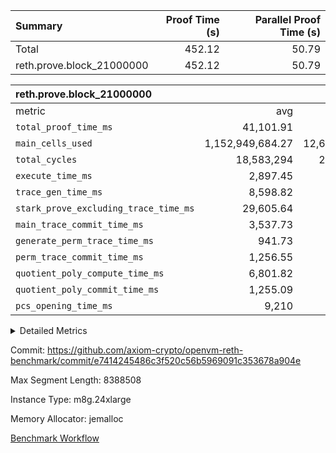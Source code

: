 | Summary | Proof Time (s) | Parallel Proof Time (s) |
|:---|---:|---:|
| Total |  452.12 |  50.79 |
| reth.prove.block_21000000 |  452.12 |  50.79 |


| reth.prove.block_21000000 |||||
|:---|---:|---:|---:|---:|
|metric|avg|sum|max|min|
| `total_proof_time_ms ` |  41,101.91 |  452,121 |  50,791 |  11,958 |
| `main_cells_used     ` |  1,152,949,684.27 |  12,682,446,527 |  1,943,740,428 |  308,245,347 |
| `total_cycles        ` |  18,583,294 |  204,416,234 |  24,896,904 |  2,108,184 |
| `execute_time_ms     ` |  2,897.45 |  31,872 |  6,019 |  298 |
| `trace_gen_time_ms   ` |  8,598.82 |  94,587 |  10,835 |  3,254 |
| `stark_prove_excluding_trace_time_ms` |  29,605.64 |  325,662 |  39,063 |  8,406 |
| `main_trace_commit_time_ms` |  3,537.73 |  38,915 |  7,627 |  871 |
| `generate_perm_trace_time_ms` |  941.73 |  10,359 |  1,511 |  211 |
| `perm_trace_commit_time_ms` |  1,256.55 |  13,822 |  1,575 |  428 |
| `quotient_poly_compute_time_ms` |  6,801.82 |  74,820 |  10,067 |  1,715 |
| `quotient_poly_commit_time_ms` |  1,255.09 |  13,806 |  1,525 |  443 |
| `pcs_opening_time_ms ` |  9,210 |  101,310 |  11,227 |  3,075 |



<details>
<summary>Detailed Metrics</summary>

| air_name | block_number | quotient_deg | interactions | constraints |
| --- | --- | --- | --- | --- |
| AccessAdapterAir<16> | 21000000 | 2 | 5 | 10 | 
| AccessAdapterAir<2> | 21000000 | 2 | 5 | 10 | 
| AccessAdapterAir<32> | 21000000 | 2 | 5 | 10 | 
| AccessAdapterAir<4> | 21000000 | 2 | 5 | 10 | 
| AccessAdapterAir<8> | 21000000 | 2 | 5 | 10 | 
| BitwiseOperationLookupAir<8> | 21000000 | 2 | 2 | 4 | 
| KeccakVmAir | 21000000 | 2 | 321 | 4,251 | 
| MemoryMerkleAir<8> | 21000000 | 2 | 4 | 37 | 
| PersistentBoundaryAir<8> | 21000000 | 2 | 3 | 6 | 
| PhantomAir | 21000000 | 2 | 3 | 4 | 
| Poseidon2PeripheryAir<BabyBearParameters>, 1> | 21000000 | 2 | 1 | 286 | 
| ProgramAir | 21000000 | 2 | 1 | 4 | 
| RangeTupleCheckerAir<2> | 21000000 | 2 | 1 | 4 | 
| Rv32HintStoreAir | 21000000 | 2 | 18 | 19 | 
| Sha256VmAir | 21000000 | 2 | 50 | 638 | 
| VariableRangeCheckerAir | 21000000 | 2 | 1 | 4 | 
| VmAirWrapper<Rv32BaseAluAdapterAir, BaseAluCoreAir<4, 8> | 21000000 | 2 | 20 | 26 | 
| VmAirWrapper<Rv32BaseAluAdapterAir, LessThanCoreAir<4, 8> | 21000000 | 2 | 18 | 32 | 
| VmAirWrapper<Rv32BaseAluAdapterAir, ShiftCoreAir<4, 8> | 21000000 | 2 | 24 | 80 | 
| VmAirWrapper<Rv32BranchAdapterAir, BranchEqualCoreAir<4> | 21000000 | 2 | 11 | 15 | 
| VmAirWrapper<Rv32BranchAdapterAir, BranchLessThanCoreAir<4, 8> | 21000000 | 2 | 13 | 29 | 
| VmAirWrapper<Rv32CondRdWriteAdapterAir, Rv32JalLuiCoreAir> | 21000000 | 2 | 10 | 13 | 
| VmAirWrapper<Rv32HeapAdapterAir<2, 32, 32>, BaseAluCoreAir<32, 8> | 21000000 | 2 | 61 | 80 | 
| VmAirWrapper<Rv32HeapAdapterAir<2, 32, 32>, LessThanCoreAir<32, 8> | 21000000 | 2 | 31 | 114 | 
| VmAirWrapper<Rv32HeapAdapterAir<2, 32, 32>, MultiplicationCoreAir<32, 8> | 21000000 | 2 | 61 | 11 | 
| VmAirWrapper<Rv32HeapAdapterAir<2, 32, 32>, ShiftCoreAir<32, 8> | 21000000 | 2 | 79 | 2,122 | 
| VmAirWrapper<Rv32HeapBranchAdapterAir<2, 32>, BranchEqualCoreAir<32> | 21000000 | 2 | 20 | 45 | 
| VmAirWrapper<Rv32HeapBranchAdapterAir<2, 32>, BranchLessThanCoreAir<32, 8> | 21000000 | 2 | 22 | 115 | 
| VmAirWrapper<Rv32IsEqualModAdapterAir<2, 1, 32, 32>, ModularIsEqualCoreAir<32, 4, 8> | 21000000 | 2 | 25 | 213 | 
| VmAirWrapper<Rv32IsEqualModAdapterAir<2, 3, 16, 48>, ModularIsEqualCoreAir<48, 4, 8> | 21000000 | 2 | 41 | 313 | 
| VmAirWrapper<Rv32JalrAdapterAir, Rv32JalrCoreAir> | 21000000 | 2 | 16 | 13 | 
| VmAirWrapper<Rv32LoadStoreAdapterAir, LoadSignExtendCoreAir<4, 8> | 21000000 | 2 | 18 | 22 | 
| VmAirWrapper<Rv32LoadStoreAdapterAir, LoadStoreCoreAir<4> | 21000000 | 2 | 17 | 29 | 
| VmAirWrapper<Rv32MultAdapterAir, DivRemCoreAir<4, 8> | 21000000 | 2 | 25 | 68 | 
| VmAirWrapper<Rv32MultAdapterAir, MulHCoreAir<4, 8> | 21000000 | 2 | 24 | 15 | 
| VmAirWrapper<Rv32MultAdapterAir, MultiplicationCoreAir<4, 8> | 21000000 | 2 | 19 | 8 | 
| VmAirWrapper<Rv32RdWriteAdapterAir, Rv32AuipcCoreAir> | 21000000 | 2 | 12 | 9 | 
| VmAirWrapper<Rv32VecHeapAdapterAir<1, 2, 2, 32, 32>, FieldExpressionCoreAir> | 21000000 | 2 | 415 | 273 | 
| VmAirWrapper<Rv32VecHeapAdapterAir<1, 6, 6, 16, 16>, FieldExpressionCoreAir> | 21000000 | 2 | 832 | 506 | 
| VmAirWrapper<Rv32VecHeapAdapterAir<2, 1, 1, 32, 32>, FieldExpressionCoreAir> | 21000000 | 2 | 158 | 112 | 
| VmAirWrapper<Rv32VecHeapAdapterAir<2, 2, 2, 32, 32>, FieldExpressionCoreAir> | 21000000 | 2 | 428 | 244 | 
| VmAirWrapper<Rv32VecHeapAdapterAir<2, 3, 3, 16, 16>, FieldExpressionCoreAir> | 21000000 | 2 | 246 | 166 | 
| VmAirWrapper<Rv32VecHeapAdapterAir<2, 6, 6, 16, 16>, FieldExpressionCoreAir> | 21000000 | 2 | 668 | 368 | 
| VmConnectorAir | 21000000 | 2 | 5 | 9 | 

| group | air_name | block_number | segment | rows | prep_cols | perm_cols | main_cols | cells |
| --- | --- | --- | --- | --- | --- | --- | --- | --- |
| reth.prove.block_21000000 | AccessAdapterAir<16> | 21000000 | 0 | 64 |  | 12 | 25 | 2,368 | 
| reth.prove.block_21000000 | AccessAdapterAir<16> | 21000000 | 10 | 16 |  | 12 | 25 | 592 | 
| reth.prove.block_21000000 | AccessAdapterAir<16> | 21000000 | 4 | 1,048,576 |  | 12 | 25 | 38,797,312 | 
| reth.prove.block_21000000 | AccessAdapterAir<16> | 21000000 | 5 | 262,144 |  | 12 | 25 | 9,699,328 | 
| reth.prove.block_21000000 | AccessAdapterAir<16> | 21000000 | 6 | 262,144 |  | 12 | 25 | 9,699,328 | 
| reth.prove.block_21000000 | AccessAdapterAir<16> | 21000000 | 7 | 262,144 |  | 12 | 25 | 9,699,328 | 
| reth.prove.block_21000000 | AccessAdapterAir<16> | 21000000 | 8 | 262,144 |  | 12 | 25 | 9,699,328 | 
| reth.prove.block_21000000 | AccessAdapterAir<16> | 21000000 | 9 | 8,192 |  | 12 | 25 | 303,104 | 
| reth.prove.block_21000000 | AccessAdapterAir<2> | 21000000 | 4 | 1,024 |  | 12 | 11 | 23,552 | 
| reth.prove.block_21000000 | AccessAdapterAir<2> | 21000000 | 5 | 1,024 |  | 12 | 11 | 23,552 | 
| reth.prove.block_21000000 | AccessAdapterAir<2> | 21000000 | 6 | 4,096 |  | 12 | 11 | 94,208 | 
| reth.prove.block_21000000 | AccessAdapterAir<2> | 21000000 | 9 | 262,144 |  | 12 | 11 | 6,029,312 | 
| reth.prove.block_21000000 | AccessAdapterAir<32> | 21000000 | 0 | 32 |  | 12 | 41 | 1,696 | 
| reth.prove.block_21000000 | AccessAdapterAir<32> | 21000000 | 10 | 8 |  | 12 | 41 | 424 | 
| reth.prove.block_21000000 | AccessAdapterAir<32> | 21000000 | 4 | 524,288 |  | 12 | 41 | 27,787,264 | 
| reth.prove.block_21000000 | AccessAdapterAir<32> | 21000000 | 5 | 131,072 |  | 12 | 41 | 6,946,816 | 
| reth.prove.block_21000000 | AccessAdapterAir<32> | 21000000 | 6 | 131,072 |  | 12 | 41 | 6,946,816 | 
| reth.prove.block_21000000 | AccessAdapterAir<32> | 21000000 | 7 | 131,072 |  | 12 | 41 | 6,946,816 | 
| reth.prove.block_21000000 | AccessAdapterAir<32> | 21000000 | 8 | 131,072 |  | 12 | 41 | 6,946,816 | 
| reth.prove.block_21000000 | AccessAdapterAir<32> | 21000000 | 9 | 4,096 |  | 12 | 41 | 217,088 | 
| reth.prove.block_21000000 | AccessAdapterAir<4> | 21000000 | 0 | 64 |  | 12 | 13 | 1,600 | 
| reth.prove.block_21000000 | AccessAdapterAir<4> | 21000000 | 4 | 512 |  | 12 | 13 | 12,800 | 
| reth.prove.block_21000000 | AccessAdapterAir<4> | 21000000 | 5 | 512 |  | 12 | 13 | 12,800 | 
| reth.prove.block_21000000 | AccessAdapterAir<4> | 21000000 | 6 | 4,096 |  | 12 | 13 | 102,400 | 
| reth.prove.block_21000000 | AccessAdapterAir<4> | 21000000 | 8 | 256 |  | 12 | 13 | 6,400 | 
| reth.prove.block_21000000 | AccessAdapterAir<4> | 21000000 | 9 | 131,072 |  | 12 | 13 | 3,276,800 | 
| reth.prove.block_21000000 | AccessAdapterAir<8> | 21000000 | 0 | 1,048,576 |  | 12 | 17 | 30,408,704 | 
| reth.prove.block_21000000 | AccessAdapterAir<8> | 21000000 | 1 | 1,048,576 |  | 12 | 17 | 30,408,704 | 
| reth.prove.block_21000000 | AccessAdapterAir<8> | 21000000 | 10 | 262,144 |  | 12 | 17 | 7,602,176 | 
| reth.prove.block_21000000 | AccessAdapterAir<8> | 21000000 | 2 | 1,048,576 |  | 12 | 17 | 30,408,704 | 
| reth.prove.block_21000000 | AccessAdapterAir<8> | 21000000 | 3 | 1,048,576 |  | 12 | 17 | 30,408,704 | 
| reth.prove.block_21000000 | AccessAdapterAir<8> | 21000000 | 4 | 2,097,152 |  | 12 | 17 | 60,817,408 | 
| reth.prove.block_21000000 | AccessAdapterAir<8> | 21000000 | 5 | 2,097,152 |  | 12 | 17 | 60,817,408 | 
| reth.prove.block_21000000 | AccessAdapterAir<8> | 21000000 | 6 | 2,097,152 |  | 12 | 17 | 60,817,408 | 
| reth.prove.block_21000000 | AccessAdapterAir<8> | 21000000 | 7 | 2,097,152 |  | 12 | 17 | 60,817,408 | 
| reth.prove.block_21000000 | AccessAdapterAir<8> | 21000000 | 8 | 2,097,152 |  | 12 | 17 | 60,817,408 | 
| reth.prove.block_21000000 | AccessAdapterAir<8> | 21000000 | 9 | 1,048,576 |  | 12 | 17 | 30,408,704 | 
| reth.prove.block_21000000 | BitwiseOperationLookupAir<8> | 21000000 | 0 | 65,536 | 3 | 12 | 2 | 917,504 | 
| reth.prove.block_21000000 | BitwiseOperationLookupAir<8> | 21000000 | 1 | 65,536 | 3 | 12 | 2 | 917,504 | 
| reth.prove.block_21000000 | BitwiseOperationLookupAir<8> | 21000000 | 10 | 65,536 | 3 | 12 | 2 | 917,504 | 
| reth.prove.block_21000000 | BitwiseOperationLookupAir<8> | 21000000 | 2 | 65,536 | 3 | 12 | 2 | 917,504 | 
| reth.prove.block_21000000 | BitwiseOperationLookupAir<8> | 21000000 | 3 | 65,536 | 3 | 12 | 2 | 917,504 | 
| reth.prove.block_21000000 | BitwiseOperationLookupAir<8> | 21000000 | 4 | 65,536 | 3 | 12 | 2 | 917,504 | 
| reth.prove.block_21000000 | BitwiseOperationLookupAir<8> | 21000000 | 5 | 65,536 | 3 | 12 | 2 | 917,504 | 
| reth.prove.block_21000000 | BitwiseOperationLookupAir<8> | 21000000 | 6 | 65,536 | 3 | 12 | 2 | 917,504 | 
| reth.prove.block_21000000 | BitwiseOperationLookupAir<8> | 21000000 | 7 | 65,536 | 3 | 12 | 2 | 917,504 | 
| reth.prove.block_21000000 | BitwiseOperationLookupAir<8> | 21000000 | 8 | 65,536 | 3 | 12 | 2 | 917,504 | 
| reth.prove.block_21000000 | BitwiseOperationLookupAir<8> | 21000000 | 9 | 65,536 | 3 | 12 | 2 | 917,504 | 
| reth.prove.block_21000000 | KeccakVmAir | 21000000 | 0 | 1 |  | 12 | 3,163 | 3,175 | 
| reth.prove.block_21000000 | KeccakVmAir | 21000000 | 1 | 1 |  | 12 | 3,163 | 3,175 | 
| reth.prove.block_21000000 | KeccakVmAir | 21000000 | 10 | 16,384 |  | 12 | 3,163 | 52,019,200 | 
| reth.prove.block_21000000 | KeccakVmAir | 21000000 | 2 | 1 |  | 12 | 3,163 | 3,175 | 
| reth.prove.block_21000000 | KeccakVmAir | 21000000 | 3 | 524,288 |  | 12 | 3,163 | 1,664,614,400 | 
| reth.prove.block_21000000 | KeccakVmAir | 21000000 | 4 | 131,072 |  | 12 | 3,163 | 416,153,600 | 
| reth.prove.block_21000000 | KeccakVmAir | 21000000 | 5 | 16,384 |  | 12 | 3,163 | 52,019,200 | 
| reth.prove.block_21000000 | KeccakVmAir | 21000000 | 6 | 16,384 |  | 12 | 3,163 | 52,019,200 | 
| reth.prove.block_21000000 | KeccakVmAir | 21000000 | 7 | 16,384 |  | 12 | 3,163 | 52,019,200 | 
| reth.prove.block_21000000 | KeccakVmAir | 21000000 | 8 | 65,536 |  | 12 | 3,163 | 208,076,800 | 
| reth.prove.block_21000000 | KeccakVmAir | 21000000 | 9 | 524,288 |  | 12 | 3,163 | 1,664,614,400 | 
| reth.prove.block_21000000 | MemoryMerkleAir<8> | 21000000 | 0 | 1,048,576 |  | 12 | 32 | 46,137,344 | 
| reth.prove.block_21000000 | MemoryMerkleAir<8> | 21000000 | 1 | 1,048,576 |  | 12 | 32 | 46,137,344 | 
| reth.prove.block_21000000 | MemoryMerkleAir<8> | 21000000 | 10 | 1,048,576 |  | 12 | 32 | 46,137,344 | 
| reth.prove.block_21000000 | MemoryMerkleAir<8> | 21000000 | 2 | 1,048,576 |  | 12 | 32 | 46,137,344 | 
| reth.prove.block_21000000 | MemoryMerkleAir<8> | 21000000 | 3 | 1,048,576 |  | 12 | 32 | 46,137,344 | 
| reth.prove.block_21000000 | MemoryMerkleAir<8> | 21000000 | 4 | 1,048,576 |  | 12 | 32 | 46,137,344 | 
| reth.prove.block_21000000 | MemoryMerkleAir<8> | 21000000 | 5 | 1,048,576 |  | 12 | 32 | 46,137,344 | 
| reth.prove.block_21000000 | MemoryMerkleAir<8> | 21000000 | 6 | 1,048,576 |  | 12 | 32 | 46,137,344 | 
| reth.prove.block_21000000 | MemoryMerkleAir<8> | 21000000 | 7 | 1,048,576 |  | 12 | 32 | 46,137,344 | 
| reth.prove.block_21000000 | MemoryMerkleAir<8> | 21000000 | 8 | 1,048,576 |  | 12 | 32 | 46,137,344 | 
| reth.prove.block_21000000 | MemoryMerkleAir<8> | 21000000 | 9 | 2,097,152 |  | 12 | 32 | 92,274,688 | 
| reth.prove.block_21000000 | PersistentBoundaryAir<8> | 21000000 | 0 | 1,048,576 |  | 12 | 20 | 33,554,432 | 
| reth.prove.block_21000000 | PersistentBoundaryAir<8> | 21000000 | 1 | 1,048,576 |  | 12 | 20 | 33,554,432 | 
| reth.prove.block_21000000 | PersistentBoundaryAir<8> | 21000000 | 10 | 262,144 |  | 12 | 20 | 8,388,608 | 
| reth.prove.block_21000000 | PersistentBoundaryAir<8> | 21000000 | 2 | 1,048,576 |  | 12 | 20 | 33,554,432 | 
| reth.prove.block_21000000 | PersistentBoundaryAir<8> | 21000000 | 3 | 1,048,576 |  | 12 | 20 | 33,554,432 | 
| reth.prove.block_21000000 | PersistentBoundaryAir<8> | 21000000 | 4 | 1,048,576 |  | 12 | 20 | 33,554,432 | 
| reth.prove.block_21000000 | PersistentBoundaryAir<8> | 21000000 | 5 | 1,048,576 |  | 12 | 20 | 33,554,432 | 
| reth.prove.block_21000000 | PersistentBoundaryAir<8> | 21000000 | 6 | 1,048,576 |  | 12 | 20 | 33,554,432 | 
| reth.prove.block_21000000 | PersistentBoundaryAir<8> | 21000000 | 7 | 1,048,576 |  | 12 | 20 | 33,554,432 | 
| reth.prove.block_21000000 | PersistentBoundaryAir<8> | 21000000 | 8 | 1,048,576 |  | 12 | 20 | 33,554,432 | 
| reth.prove.block_21000000 | PersistentBoundaryAir<8> | 21000000 | 9 | 1,048,576 |  | 12 | 20 | 33,554,432 | 
| reth.prove.block_21000000 | PhantomAir | 21000000 | 0 | 4 |  | 12 | 6 | 72 | 
| reth.prove.block_21000000 | PhantomAir | 21000000 | 1 | 1 |  | 12 | 6 | 18 | 
| reth.prove.block_21000000 | PhantomAir | 21000000 | 10 | 1 |  | 12 | 6 | 18 | 
| reth.prove.block_21000000 | PhantomAir | 21000000 | 2 | 1 |  | 12 | 6 | 18 | 
| reth.prove.block_21000000 | PhantomAir | 21000000 | 3 | 2 |  | 12 | 6 | 36 | 
| reth.prove.block_21000000 | PhantomAir | 21000000 | 4 | 256 |  | 12 | 6 | 4,608 | 
| reth.prove.block_21000000 | PhantomAir | 21000000 | 5 | 4 |  | 12 | 6 | 72 | 
| reth.prove.block_21000000 | PhantomAir | 21000000 | 6 | 32 |  | 12 | 6 | 576 | 
| reth.prove.block_21000000 | PhantomAir | 21000000 | 7 | 8 |  | 12 | 6 | 144 | 
| reth.prove.block_21000000 | PhantomAir | 21000000 | 8 | 32 |  | 12 | 6 | 576 | 
| reth.prove.block_21000000 | PhantomAir | 21000000 | 9 | 8 |  | 12 | 6 | 144 | 
| reth.prove.block_21000000 | Poseidon2PeripheryAir<BabyBearParameters>, 1> | 21000000 | 0 | 1,048,576 |  | 12 | 300 | 327,155,712 | 
| reth.prove.block_21000000 | Poseidon2PeripheryAir<BabyBearParameters>, 1> | 21000000 | 1 | 1,048,576 |  | 12 | 300 | 327,155,712 | 
| reth.prove.block_21000000 | Poseidon2PeripheryAir<BabyBearParameters>, 1> | 21000000 | 10 | 524,288 |  | 12 | 300 | 163,577,856 | 
| reth.prove.block_21000000 | Poseidon2PeripheryAir<BabyBearParameters>, 1> | 21000000 | 2 | 1,048,576 |  | 12 | 300 | 327,155,712 | 
| reth.prove.block_21000000 | Poseidon2PeripheryAir<BabyBearParameters>, 1> | 21000000 | 3 | 524,288 |  | 12 | 300 | 163,577,856 | 
| reth.prove.block_21000000 | Poseidon2PeripheryAir<BabyBearParameters>, 1> | 21000000 | 4 | 524,288 |  | 12 | 300 | 163,577,856 | 
| reth.prove.block_21000000 | Poseidon2PeripheryAir<BabyBearParameters>, 1> | 21000000 | 5 | 524,288 |  | 12 | 300 | 163,577,856 | 
| reth.prove.block_21000000 | Poseidon2PeripheryAir<BabyBearParameters>, 1> | 21000000 | 6 | 524,288 |  | 12 | 300 | 163,577,856 | 
| reth.prove.block_21000000 | Poseidon2PeripheryAir<BabyBearParameters>, 1> | 21000000 | 7 | 524,288 |  | 12 | 300 | 163,577,856 | 
| reth.prove.block_21000000 | Poseidon2PeripheryAir<BabyBearParameters>, 1> | 21000000 | 8 | 524,288 |  | 12 | 300 | 163,577,856 | 
| reth.prove.block_21000000 | Poseidon2PeripheryAir<BabyBearParameters>, 1> | 21000000 | 9 | 2,097,152 |  | 12 | 300 | 654,311,424 | 
| reth.prove.block_21000000 | ProgramAir | 21000000 | 0 | 524,288 |  | 12 | 10 | 11,534,336 | 
| reth.prove.block_21000000 | ProgramAir | 21000000 | 1 | 524,288 |  | 12 | 10 | 11,534,336 | 
| reth.prove.block_21000000 | ProgramAir | 21000000 | 10 | 524,288 |  | 12 | 10 | 11,534,336 | 
| reth.prove.block_21000000 | ProgramAir | 21000000 | 2 | 524,288 |  | 12 | 10 | 11,534,336 | 
| reth.prove.block_21000000 | ProgramAir | 21000000 | 3 | 524,288 |  | 12 | 10 | 11,534,336 | 
| reth.prove.block_21000000 | ProgramAir | 21000000 | 4 | 524,288 |  | 12 | 10 | 11,534,336 | 
| reth.prove.block_21000000 | ProgramAir | 21000000 | 5 | 524,288 |  | 12 | 10 | 11,534,336 | 
| reth.prove.block_21000000 | ProgramAir | 21000000 | 6 | 524,288 |  | 12 | 10 | 11,534,336 | 
| reth.prove.block_21000000 | ProgramAir | 21000000 | 7 | 524,288 |  | 12 | 10 | 11,534,336 | 
| reth.prove.block_21000000 | ProgramAir | 21000000 | 8 | 524,288 |  | 12 | 10 | 11,534,336 | 
| reth.prove.block_21000000 | ProgramAir | 21000000 | 9 | 524,288 |  | 12 | 10 | 11,534,336 | 
| reth.prove.block_21000000 | RangeTupleCheckerAir<2> | 21000000 | 0 | 2,097,152 | 2 | 12 | 1 | 27,262,976 | 
| reth.prove.block_21000000 | RangeTupleCheckerAir<2> | 21000000 | 1 | 2,097,152 | 2 | 12 | 1 | 27,262,976 | 
| reth.prove.block_21000000 | RangeTupleCheckerAir<2> | 21000000 | 10 | 2,097,152 | 2 | 12 | 1 | 27,262,976 | 
| reth.prove.block_21000000 | RangeTupleCheckerAir<2> | 21000000 | 2 | 2,097,152 | 2 | 12 | 1 | 27,262,976 | 
| reth.prove.block_21000000 | RangeTupleCheckerAir<2> | 21000000 | 3 | 2,097,152 | 2 | 12 | 1 | 27,262,976 | 
| reth.prove.block_21000000 | RangeTupleCheckerAir<2> | 21000000 | 4 | 2,097,152 | 2 | 12 | 1 | 27,262,976 | 
| reth.prove.block_21000000 | RangeTupleCheckerAir<2> | 21000000 | 5 | 2,097,152 | 2 | 12 | 1 | 27,262,976 | 
| reth.prove.block_21000000 | RangeTupleCheckerAir<2> | 21000000 | 6 | 2,097,152 | 2 | 12 | 1 | 27,262,976 | 
| reth.prove.block_21000000 | RangeTupleCheckerAir<2> | 21000000 | 7 | 2,097,152 | 2 | 12 | 1 | 27,262,976 | 
| reth.prove.block_21000000 | RangeTupleCheckerAir<2> | 21000000 | 8 | 2,097,152 | 2 | 12 | 1 | 27,262,976 | 
| reth.prove.block_21000000 | RangeTupleCheckerAir<2> | 21000000 | 9 | 2,097,152 | 2 | 12 | 1 | 27,262,976 | 
| reth.prove.block_21000000 | Rv32HintStoreAir | 21000000 | 0 | 524,288 |  | 12 | 32 | 23,068,672 | 
| reth.prove.block_21000000 | Rv32HintStoreAir | 21000000 | 1 | 524,288 |  | 12 | 32 | 23,068,672 | 
| reth.prove.block_21000000 | Rv32HintStoreAir | 21000000 | 2 | 524,288 |  | 12 | 32 | 23,068,672 | 
| reth.prove.block_21000000 | Rv32HintStoreAir | 21000000 | 3 | 1,048,576 |  | 12 | 32 | 46,137,344 | 
| reth.prove.block_21000000 | Rv32HintStoreAir | 21000000 | 4 | 2,048 |  | 12 | 32 | 90,112 | 
| reth.prove.block_21000000 | Rv32HintStoreAir | 21000000 | 5 | 16 |  | 12 | 32 | 704 | 
| reth.prove.block_21000000 | Rv32HintStoreAir | 21000000 | 6 | 64 |  | 12 | 32 | 2,816 | 
| reth.prove.block_21000000 | Rv32HintStoreAir | 21000000 | 7 | 32 |  | 12 | 32 | 1,408 | 
| reth.prove.block_21000000 | Rv32HintStoreAir | 21000000 | 8 | 64 |  | 12 | 32 | 2,816 | 
| reth.prove.block_21000000 | VariableRangeCheckerAir | 21000000 | 0 | 262,144 | 2 | 12 | 1 | 3,407,872 | 
| reth.prove.block_21000000 | VariableRangeCheckerAir | 21000000 | 1 | 262,144 | 2 | 12 | 1 | 3,407,872 | 
| reth.prove.block_21000000 | VariableRangeCheckerAir | 21000000 | 10 | 262,144 | 2 | 12 | 1 | 3,407,872 | 
| reth.prove.block_21000000 | VariableRangeCheckerAir | 21000000 | 2 | 262,144 | 2 | 12 | 1 | 3,407,872 | 
| reth.prove.block_21000000 | VariableRangeCheckerAir | 21000000 | 3 | 262,144 | 2 | 12 | 1 | 3,407,872 | 
| reth.prove.block_21000000 | VariableRangeCheckerAir | 21000000 | 4 | 262,144 | 2 | 12 | 1 | 3,407,872 | 
| reth.prove.block_21000000 | VariableRangeCheckerAir | 21000000 | 5 | 262,144 | 2 | 12 | 1 | 3,407,872 | 
| reth.prove.block_21000000 | VariableRangeCheckerAir | 21000000 | 6 | 262,144 | 2 | 12 | 1 | 3,407,872 | 
| reth.prove.block_21000000 | VariableRangeCheckerAir | 21000000 | 7 | 262,144 | 2 | 12 | 1 | 3,407,872 | 
| reth.prove.block_21000000 | VariableRangeCheckerAir | 21000000 | 8 | 262,144 | 2 | 12 | 1 | 3,407,872 | 
| reth.prove.block_21000000 | VariableRangeCheckerAir | 21000000 | 9 | 262,144 | 2 | 12 | 1 | 3,407,872 | 
| reth.prove.block_21000000 | VmAirWrapper<Rv32BaseAluAdapterAir, BaseAluCoreAir<4, 8> | 21000000 | 0 | 8,388,608 |  | 12 | 36 | 402,653,184 | 
| reth.prove.block_21000000 | VmAirWrapper<Rv32BaseAluAdapterAir, BaseAluCoreAir<4, 8> | 21000000 | 1 | 8,388,608 |  | 12 | 36 | 402,653,184 | 
| reth.prove.block_21000000 | VmAirWrapper<Rv32BaseAluAdapterAir, BaseAluCoreAir<4, 8> | 21000000 | 10 | 1,048,576 |  | 12 | 36 | 50,331,648 | 
| reth.prove.block_21000000 | VmAirWrapper<Rv32BaseAluAdapterAir, BaseAluCoreAir<4, 8> | 21000000 | 2 | 8,388,608 |  | 12 | 36 | 402,653,184 | 
| reth.prove.block_21000000 | VmAirWrapper<Rv32BaseAluAdapterAir, BaseAluCoreAir<4, 8> | 21000000 | 3 | 2,097,152 |  | 12 | 36 | 100,663,296 | 
| reth.prove.block_21000000 | VmAirWrapper<Rv32BaseAluAdapterAir, BaseAluCoreAir<4, 8> | 21000000 | 4 | 8,388,608 |  | 12 | 36 | 402,653,184 | 
| reth.prove.block_21000000 | VmAirWrapper<Rv32BaseAluAdapterAir, BaseAluCoreAir<4, 8> | 21000000 | 5 | 8,388,608 |  | 12 | 36 | 402,653,184 | 
| reth.prove.block_21000000 | VmAirWrapper<Rv32BaseAluAdapterAir, BaseAluCoreAir<4, 8> | 21000000 | 6 | 8,388,608 |  | 12 | 36 | 402,653,184 | 
| reth.prove.block_21000000 | VmAirWrapper<Rv32BaseAluAdapterAir, BaseAluCoreAir<4, 8> | 21000000 | 7 | 8,388,608 |  | 12 | 36 | 402,653,184 | 
| reth.prove.block_21000000 | VmAirWrapper<Rv32BaseAluAdapterAir, BaseAluCoreAir<4, 8> | 21000000 | 8 | 8,388,608 |  | 12 | 36 | 402,653,184 | 
| reth.prove.block_21000000 | VmAirWrapper<Rv32BaseAluAdapterAir, BaseAluCoreAir<4, 8> | 21000000 | 9 | 8,388,608 |  | 12 | 36 | 402,653,184 | 
| reth.prove.block_21000000 | VmAirWrapper<Rv32BaseAluAdapterAir, LessThanCoreAir<4, 8> | 21000000 | 0 | 524,288 |  | 12 | 37 | 25,690,112 | 
| reth.prove.block_21000000 | VmAirWrapper<Rv32BaseAluAdapterAir, LessThanCoreAir<4, 8> | 21000000 | 1 | 524,288 |  | 12 | 37 | 25,690,112 | 
| reth.prove.block_21000000 | VmAirWrapper<Rv32BaseAluAdapterAir, LessThanCoreAir<4, 8> | 21000000 | 10 | 32,768 |  | 12 | 37 | 1,605,632 | 
| reth.prove.block_21000000 | VmAirWrapper<Rv32BaseAluAdapterAir, LessThanCoreAir<4, 8> | 21000000 | 2 | 524,288 |  | 12 | 37 | 25,690,112 | 
| reth.prove.block_21000000 | VmAirWrapper<Rv32BaseAluAdapterAir, LessThanCoreAir<4, 8> | 21000000 | 3 | 131,072 |  | 12 | 37 | 6,422,528 | 
| reth.prove.block_21000000 | VmAirWrapper<Rv32BaseAluAdapterAir, LessThanCoreAir<4, 8> | 21000000 | 4 | 262,144 |  | 12 | 37 | 12,845,056 | 
| reth.prove.block_21000000 | VmAirWrapper<Rv32BaseAluAdapterAir, LessThanCoreAir<4, 8> | 21000000 | 5 | 1,048,576 |  | 12 | 37 | 51,380,224 | 
| reth.prove.block_21000000 | VmAirWrapper<Rv32BaseAluAdapterAir, LessThanCoreAir<4, 8> | 21000000 | 6 | 524,288 |  | 12 | 37 | 25,690,112 | 
| reth.prove.block_21000000 | VmAirWrapper<Rv32BaseAluAdapterAir, LessThanCoreAir<4, 8> | 21000000 | 7 | 524,288 |  | 12 | 37 | 25,690,112 | 
| reth.prove.block_21000000 | VmAirWrapper<Rv32BaseAluAdapterAir, LessThanCoreAir<4, 8> | 21000000 | 8 | 524,288 |  | 12 | 37 | 25,690,112 | 
| reth.prove.block_21000000 | VmAirWrapper<Rv32BaseAluAdapterAir, LessThanCoreAir<4, 8> | 21000000 | 9 | 524,288 |  | 12 | 37 | 25,690,112 | 
| reth.prove.block_21000000 | VmAirWrapper<Rv32BaseAluAdapterAir, ShiftCoreAir<4, 8> | 21000000 | 0 | 1,048,576 |  | 12 | 53 | 68,157,440 | 
| reth.prove.block_21000000 | VmAirWrapper<Rv32BaseAluAdapterAir, ShiftCoreAir<4, 8> | 21000000 | 1 | 1,048,576 |  | 12 | 53 | 68,157,440 | 
| reth.prove.block_21000000 | VmAirWrapper<Rv32BaseAluAdapterAir, ShiftCoreAir<4, 8> | 21000000 | 10 | 131,072 |  | 12 | 53 | 8,519,680 | 
| reth.prove.block_21000000 | VmAirWrapper<Rv32BaseAluAdapterAir, ShiftCoreAir<4, 8> | 21000000 | 2 | 1,048,576 |  | 12 | 53 | 68,157,440 | 
| reth.prove.block_21000000 | VmAirWrapper<Rv32BaseAluAdapterAir, ShiftCoreAir<4, 8> | 21000000 | 3 | 262,144 |  | 12 | 53 | 17,039,360 | 
| reth.prove.block_21000000 | VmAirWrapper<Rv32BaseAluAdapterAir, ShiftCoreAir<4, 8> | 21000000 | 4 | 2,097,152 |  | 12 | 53 | 136,314,880 | 
| reth.prove.block_21000000 | VmAirWrapper<Rv32BaseAluAdapterAir, ShiftCoreAir<4, 8> | 21000000 | 5 | 2,097,152 |  | 12 | 53 | 136,314,880 | 
| reth.prove.block_21000000 | VmAirWrapper<Rv32BaseAluAdapterAir, ShiftCoreAir<4, 8> | 21000000 | 6 | 2,097,152 |  | 12 | 53 | 136,314,880 | 
| reth.prove.block_21000000 | VmAirWrapper<Rv32BaseAluAdapterAir, ShiftCoreAir<4, 8> | 21000000 | 7 | 2,097,152 |  | 12 | 53 | 136,314,880 | 
| reth.prove.block_21000000 | VmAirWrapper<Rv32BaseAluAdapterAir, ShiftCoreAir<4, 8> | 21000000 | 8 | 2,097,152 |  | 12 | 53 | 136,314,880 | 
| reth.prove.block_21000000 | VmAirWrapper<Rv32BaseAluAdapterAir, ShiftCoreAir<4, 8> | 21000000 | 9 | 524,288 |  | 12 | 53 | 34,078,720 | 
| reth.prove.block_21000000 | VmAirWrapper<Rv32BranchAdapterAir, BranchEqualCoreAir<4> | 21000000 | 0 | 2,097,152 |  | 12 | 26 | 79,691,776 | 
| reth.prove.block_21000000 | VmAirWrapper<Rv32BranchAdapterAir, BranchEqualCoreAir<4> | 21000000 | 1 | 2,097,152 |  | 12 | 26 | 79,691,776 | 
| reth.prove.block_21000000 | VmAirWrapper<Rv32BranchAdapterAir, BranchEqualCoreAir<4> | 21000000 | 10 | 524,288 |  | 12 | 26 | 19,922,944 | 
| reth.prove.block_21000000 | VmAirWrapper<Rv32BranchAdapterAir, BranchEqualCoreAir<4> | 21000000 | 2 | 2,097,152 |  | 12 | 26 | 79,691,776 | 
| reth.prove.block_21000000 | VmAirWrapper<Rv32BranchAdapterAir, BranchEqualCoreAir<4> | 21000000 | 3 | 524,288 |  | 12 | 26 | 19,922,944 | 
| reth.prove.block_21000000 | VmAirWrapper<Rv32BranchAdapterAir, BranchEqualCoreAir<4> | 21000000 | 4 | 2,097,152 |  | 12 | 26 | 79,691,776 | 
| reth.prove.block_21000000 | VmAirWrapper<Rv32BranchAdapterAir, BranchEqualCoreAir<4> | 21000000 | 5 | 2,097,152 |  | 12 | 26 | 79,691,776 | 
| reth.prove.block_21000000 | VmAirWrapper<Rv32BranchAdapterAir, BranchEqualCoreAir<4> | 21000000 | 6 | 2,097,152 |  | 12 | 26 | 79,691,776 | 
| reth.prove.block_21000000 | VmAirWrapper<Rv32BranchAdapterAir, BranchEqualCoreAir<4> | 21000000 | 7 | 2,097,152 |  | 12 | 26 | 79,691,776 | 
| reth.prove.block_21000000 | VmAirWrapper<Rv32BranchAdapterAir, BranchEqualCoreAir<4> | 21000000 | 8 | 2,097,152 |  | 12 | 26 | 79,691,776 | 
| reth.prove.block_21000000 | VmAirWrapper<Rv32BranchAdapterAir, BranchEqualCoreAir<4> | 21000000 | 9 | 2,097,152 |  | 12 | 26 | 79,691,776 | 
| reth.prove.block_21000000 | VmAirWrapper<Rv32BranchAdapterAir, BranchLessThanCoreAir<4, 8> | 21000000 | 0 | 1,048,576 |  | 12 | 32 | 46,137,344 | 
| reth.prove.block_21000000 | VmAirWrapper<Rv32BranchAdapterAir, BranchLessThanCoreAir<4, 8> | 21000000 | 1 | 1,048,576 |  | 12 | 32 | 46,137,344 | 
| reth.prove.block_21000000 | VmAirWrapper<Rv32BranchAdapterAir, BranchLessThanCoreAir<4, 8> | 21000000 | 10 | 65,536 |  | 12 | 32 | 2,883,584 | 
| reth.prove.block_21000000 | VmAirWrapper<Rv32BranchAdapterAir, BranchLessThanCoreAir<4, 8> | 21000000 | 2 | 1,048,576 |  | 12 | 32 | 46,137,344 | 
| reth.prove.block_21000000 | VmAirWrapper<Rv32BranchAdapterAir, BranchLessThanCoreAir<4, 8> | 21000000 | 3 | 262,144 |  | 12 | 32 | 11,534,336 | 
| reth.prove.block_21000000 | VmAirWrapper<Rv32BranchAdapterAir, BranchLessThanCoreAir<4, 8> | 21000000 | 4 | 2,097,152 |  | 12 | 32 | 92,274,688 | 
| reth.prove.block_21000000 | VmAirWrapper<Rv32BranchAdapterAir, BranchLessThanCoreAir<4, 8> | 21000000 | 5 | 2,097,152 |  | 12 | 32 | 92,274,688 | 
| reth.prove.block_21000000 | VmAirWrapper<Rv32BranchAdapterAir, BranchLessThanCoreAir<4, 8> | 21000000 | 6 | 4,194,304 |  | 12 | 32 | 184,549,376 | 
| reth.prove.block_21000000 | VmAirWrapper<Rv32BranchAdapterAir, BranchLessThanCoreAir<4, 8> | 21000000 | 7 | 2,097,152 |  | 12 | 32 | 92,274,688 | 
| reth.prove.block_21000000 | VmAirWrapper<Rv32BranchAdapterAir, BranchLessThanCoreAir<4, 8> | 21000000 | 8 | 2,097,152 |  | 12 | 32 | 92,274,688 | 
| reth.prove.block_21000000 | VmAirWrapper<Rv32BranchAdapterAir, BranchLessThanCoreAir<4, 8> | 21000000 | 9 | 262,144 |  | 12 | 32 | 11,534,336 | 
| reth.prove.block_21000000 | VmAirWrapper<Rv32CondRdWriteAdapterAir, Rv32JalLuiCoreAir> | 21000000 | 0 | 1,048,576 |  | 12 | 18 | 31,457,280 | 
| reth.prove.block_21000000 | VmAirWrapper<Rv32CondRdWriteAdapterAir, Rv32JalLuiCoreAir> | 21000000 | 1 | 1,048,576 |  | 12 | 18 | 31,457,280 | 
| reth.prove.block_21000000 | VmAirWrapper<Rv32CondRdWriteAdapterAir, Rv32JalLuiCoreAir> | 21000000 | 10 | 32,768 |  | 12 | 18 | 983,040 | 
| reth.prove.block_21000000 | VmAirWrapper<Rv32CondRdWriteAdapterAir, Rv32JalLuiCoreAir> | 21000000 | 2 | 1,048,576 |  | 12 | 18 | 31,457,280 | 
| reth.prove.block_21000000 | VmAirWrapper<Rv32CondRdWriteAdapterAir, Rv32JalLuiCoreAir> | 21000000 | 3 | 262,144 |  | 12 | 18 | 7,864,320 | 
| reth.prove.block_21000000 | VmAirWrapper<Rv32CondRdWriteAdapterAir, Rv32JalLuiCoreAir> | 21000000 | 4 | 524,288 |  | 12 | 18 | 15,728,640 | 
| reth.prove.block_21000000 | VmAirWrapper<Rv32CondRdWriteAdapterAir, Rv32JalLuiCoreAir> | 21000000 | 5 | 524,288 |  | 12 | 18 | 15,728,640 | 
| reth.prove.block_21000000 | VmAirWrapper<Rv32CondRdWriteAdapterAir, Rv32JalLuiCoreAir> | 21000000 | 6 | 524,288 |  | 12 | 18 | 15,728,640 | 
| reth.prove.block_21000000 | VmAirWrapper<Rv32CondRdWriteAdapterAir, Rv32JalLuiCoreAir> | 21000000 | 7 | 524,288 |  | 12 | 18 | 15,728,640 | 
| reth.prove.block_21000000 | VmAirWrapper<Rv32CondRdWriteAdapterAir, Rv32JalLuiCoreAir> | 21000000 | 8 | 524,288 |  | 12 | 18 | 15,728,640 | 
| reth.prove.block_21000000 | VmAirWrapper<Rv32CondRdWriteAdapterAir, Rv32JalLuiCoreAir> | 21000000 | 9 | 262,144 |  | 12 | 18 | 7,864,320 | 
| reth.prove.block_21000000 | VmAirWrapper<Rv32HeapAdapterAir<2, 32, 32>, BaseAluCoreAir<32, 8> | 21000000 | 4 | 4,096 |  | 12 | 168 | 737,280 | 
| reth.prove.block_21000000 | VmAirWrapper<Rv32HeapAdapterAir<2, 32, 32>, BaseAluCoreAir<32, 8> | 21000000 | 5 | 16,384 |  | 12 | 168 | 2,949,120 | 
| reth.prove.block_21000000 | VmAirWrapper<Rv32HeapAdapterAir<2, 32, 32>, BaseAluCoreAir<32, 8> | 21000000 | 6 | 16,384 |  | 12 | 168 | 2,949,120 | 
| reth.prove.block_21000000 | VmAirWrapper<Rv32HeapAdapterAir<2, 32, 32>, BaseAluCoreAir<32, 8> | 21000000 | 7 | 16,384 |  | 12 | 168 | 2,949,120 | 
| reth.prove.block_21000000 | VmAirWrapper<Rv32HeapAdapterAir<2, 32, 32>, BaseAluCoreAir<32, 8> | 21000000 | 8 | 16,384 |  | 12 | 168 | 2,949,120 | 
| reth.prove.block_21000000 | VmAirWrapper<Rv32HeapAdapterAir<2, 32, 32>, BaseAluCoreAir<32, 8> | 21000000 | 9 | 512 |  | 12 | 168 | 92,160 | 
| reth.prove.block_21000000 | VmAirWrapper<Rv32HeapAdapterAir<2, 32, 32>, LessThanCoreAir<32, 8> | 21000000 | 4 | 2,048 |  | 12 | 169 | 370,688 | 
| reth.prove.block_21000000 | VmAirWrapper<Rv32HeapAdapterAir<2, 32, 32>, LessThanCoreAir<32, 8> | 21000000 | 5 | 4,096 |  | 12 | 169 | 741,376 | 
| reth.prove.block_21000000 | VmAirWrapper<Rv32HeapAdapterAir<2, 32, 32>, LessThanCoreAir<32, 8> | 21000000 | 6 | 8,192 |  | 12 | 169 | 1,482,752 | 
| reth.prove.block_21000000 | VmAirWrapper<Rv32HeapAdapterAir<2, 32, 32>, LessThanCoreAir<32, 8> | 21000000 | 7 | 4,096 |  | 12 | 169 | 741,376 | 
| reth.prove.block_21000000 | VmAirWrapper<Rv32HeapAdapterAir<2, 32, 32>, LessThanCoreAir<32, 8> | 21000000 | 8 | 4,096 |  | 12 | 169 | 741,376 | 
| reth.prove.block_21000000 | VmAirWrapper<Rv32HeapAdapterAir<2, 32, 32>, MultiplicationCoreAir<32, 8> | 21000000 | 4 | 512 |  | 12 | 164 | 90,112 | 
| reth.prove.block_21000000 | VmAirWrapper<Rv32HeapAdapterAir<2, 32, 32>, MultiplicationCoreAir<32, 8> | 21000000 | 5 | 2,048 |  | 12 | 164 | 360,448 | 
| reth.prove.block_21000000 | VmAirWrapper<Rv32HeapAdapterAir<2, 32, 32>, MultiplicationCoreAir<32, 8> | 21000000 | 6 | 1,024 |  | 12 | 164 | 180,224 | 
| reth.prove.block_21000000 | VmAirWrapper<Rv32HeapAdapterAir<2, 32, 32>, MultiplicationCoreAir<32, 8> | 21000000 | 7 | 1,024 |  | 12 | 164 | 180,224 | 
| reth.prove.block_21000000 | VmAirWrapper<Rv32HeapAdapterAir<2, 32, 32>, MultiplicationCoreAir<32, 8> | 21000000 | 8 | 512 |  | 12 | 164 | 90,112 | 
| reth.prove.block_21000000 | VmAirWrapper<Rv32HeapAdapterAir<2, 32, 32>, ShiftCoreAir<32, 8> | 21000000 | 4 | 1,024 |  | 12 | 241 | 259,072 | 
| reth.prove.block_21000000 | VmAirWrapper<Rv32HeapAdapterAir<2, 32, 32>, ShiftCoreAir<32, 8> | 21000000 | 5 | 2,048 |  | 12 | 241 | 518,144 | 
| reth.prove.block_21000000 | VmAirWrapper<Rv32HeapAdapterAir<2, 32, 32>, ShiftCoreAir<32, 8> | 21000000 | 6 | 2,048 |  | 12 | 241 | 518,144 | 
| reth.prove.block_21000000 | VmAirWrapper<Rv32HeapAdapterAir<2, 32, 32>, ShiftCoreAir<32, 8> | 21000000 | 7 | 2,048 |  | 12 | 241 | 518,144 | 
| reth.prove.block_21000000 | VmAirWrapper<Rv32HeapAdapterAir<2, 32, 32>, ShiftCoreAir<32, 8> | 21000000 | 8 | 2,048 |  | 12 | 241 | 518,144 | 
| reth.prove.block_21000000 | VmAirWrapper<Rv32HeapBranchAdapterAir<2, 32>, BranchEqualCoreAir<32> | 21000000 | 10 | 2 |  | 12 | 124 | 272 | 
| reth.prove.block_21000000 | VmAirWrapper<Rv32HeapBranchAdapterAir<2, 32>, BranchEqualCoreAir<32> | 21000000 | 4 | 8,192 |  | 12 | 124 | 1,114,112 | 
| reth.prove.block_21000000 | VmAirWrapper<Rv32HeapBranchAdapterAir<2, 32>, BranchEqualCoreAir<32> | 21000000 | 5 | 32,768 |  | 12 | 124 | 4,456,448 | 
| reth.prove.block_21000000 | VmAirWrapper<Rv32HeapBranchAdapterAir<2, 32>, BranchEqualCoreAir<32> | 21000000 | 6 | 16,384 |  | 12 | 124 | 2,228,224 | 
| reth.prove.block_21000000 | VmAirWrapper<Rv32HeapBranchAdapterAir<2, 32>, BranchEqualCoreAir<32> | 21000000 | 7 | 16,384 |  | 12 | 124 | 2,228,224 | 
| reth.prove.block_21000000 | VmAirWrapper<Rv32HeapBranchAdapterAir<2, 32>, BranchEqualCoreAir<32> | 21000000 | 8 | 16,384 |  | 12 | 124 | 2,228,224 | 
| reth.prove.block_21000000 | VmAirWrapper<Rv32HeapBranchAdapterAir<2, 32>, BranchEqualCoreAir<32> | 21000000 | 9 | 512 |  | 12 | 124 | 69,632 | 
| reth.prove.block_21000000 | VmAirWrapper<Rv32IsEqualModAdapterAir<2, 1, 32, 32>, ModularIsEqualCoreAir<32, 4, 8> | 21000000 | 0 | 1 |  | 12 | 166 | 178 | 
| reth.prove.block_21000000 | VmAirWrapper<Rv32IsEqualModAdapterAir<2, 1, 32, 32>, ModularIsEqualCoreAir<32, 4, 8> | 21000000 | 4 | 131,072 |  | 12 | 166 | 23,330,816 | 
| reth.prove.block_21000000 | VmAirWrapper<Rv32IsEqualModAdapterAir<2, 1, 32, 32>, ModularIsEqualCoreAir<32, 4, 8> | 21000000 | 5 | 1,024 |  | 12 | 166 | 182,272 | 
| reth.prove.block_21000000 | VmAirWrapper<Rv32IsEqualModAdapterAir<2, 1, 32, 32>, ModularIsEqualCoreAir<32, 4, 8> | 21000000 | 6 | 4,096 |  | 12 | 166 | 729,088 | 
| reth.prove.block_21000000 | VmAirWrapper<Rv32IsEqualModAdapterAir<2, 1, 32, 32>, ModularIsEqualCoreAir<32, 4, 8> | 21000000 | 7 | 2,048 |  | 12 | 166 | 364,544 | 
| reth.prove.block_21000000 | VmAirWrapper<Rv32IsEqualModAdapterAir<2, 1, 32, 32>, ModularIsEqualCoreAir<32, 4, 8> | 21000000 | 8 | 4,096 |  | 12 | 166 | 729,088 | 
| reth.prove.block_21000000 | VmAirWrapper<Rv32JalrAdapterAir, Rv32JalrCoreAir> | 21000000 | 0 | 524,288 |  | 12 | 28 | 20,971,520 | 
| reth.prove.block_21000000 | VmAirWrapper<Rv32JalrAdapterAir, Rv32JalrCoreAir> | 21000000 | 1 | 524,288 |  | 12 | 28 | 20,971,520 | 
| reth.prove.block_21000000 | VmAirWrapper<Rv32JalrAdapterAir, Rv32JalrCoreAir> | 21000000 | 10 | 262,144 |  | 12 | 28 | 10,485,760 | 
| reth.prove.block_21000000 | VmAirWrapper<Rv32JalrAdapterAir, Rv32JalrCoreAir> | 21000000 | 2 | 524,288 |  | 12 | 28 | 20,971,520 | 
| reth.prove.block_21000000 | VmAirWrapper<Rv32JalrAdapterAir, Rv32JalrCoreAir> | 21000000 | 3 | 131,072 |  | 12 | 28 | 5,242,880 | 
| reth.prove.block_21000000 | VmAirWrapper<Rv32JalrAdapterAir, Rv32JalrCoreAir> | 21000000 | 4 | 524,288 |  | 12 | 28 | 20,971,520 | 
| reth.prove.block_21000000 | VmAirWrapper<Rv32JalrAdapterAir, Rv32JalrCoreAir> | 21000000 | 5 | 524,288 |  | 12 | 28 | 20,971,520 | 
| reth.prove.block_21000000 | VmAirWrapper<Rv32JalrAdapterAir, Rv32JalrCoreAir> | 21000000 | 6 | 524,288 |  | 12 | 28 | 20,971,520 | 
| reth.prove.block_21000000 | VmAirWrapper<Rv32JalrAdapterAir, Rv32JalrCoreAir> | 21000000 | 7 | 524,288 |  | 12 | 28 | 20,971,520 | 
| reth.prove.block_21000000 | VmAirWrapper<Rv32JalrAdapterAir, Rv32JalrCoreAir> | 21000000 | 8 | 524,288 |  | 12 | 28 | 20,971,520 | 
| reth.prove.block_21000000 | VmAirWrapper<Rv32JalrAdapterAir, Rv32JalrCoreAir> | 21000000 | 9 | 262,144 |  | 12 | 28 | 10,485,760 | 
| reth.prove.block_21000000 | VmAirWrapper<Rv32LoadStoreAdapterAir, LoadSignExtendCoreAir<4, 8> | 21000000 | 0 | 1,048,576 |  | 12 | 36 | 50,331,648 | 
| reth.prove.block_21000000 | VmAirWrapper<Rv32LoadStoreAdapterAir, LoadSignExtendCoreAir<4, 8> | 21000000 | 1 | 1,048,576 |  | 12 | 36 | 50,331,648 | 
| reth.prove.block_21000000 | VmAirWrapper<Rv32LoadStoreAdapterAir, LoadSignExtendCoreAir<4, 8> | 21000000 | 10 | 32,768 |  | 12 | 36 | 1,572,864 | 
| reth.prove.block_21000000 | VmAirWrapper<Rv32LoadStoreAdapterAir, LoadSignExtendCoreAir<4, 8> | 21000000 | 2 | 1,048,576 |  | 12 | 36 | 50,331,648 | 
| reth.prove.block_21000000 | VmAirWrapper<Rv32LoadStoreAdapterAir, LoadSignExtendCoreAir<4, 8> | 21000000 | 3 | 262,144 |  | 12 | 36 | 12,582,912 | 
| reth.prove.block_21000000 | VmAirWrapper<Rv32LoadStoreAdapterAir, LoadSignExtendCoreAir<4, 8> | 21000000 | 4 | 1,048,576 |  | 12 | 36 | 50,331,648 | 
| reth.prove.block_21000000 | VmAirWrapper<Rv32LoadStoreAdapterAir, LoadSignExtendCoreAir<4, 8> | 21000000 | 5 | 1,048,576 |  | 12 | 36 | 50,331,648 | 
| reth.prove.block_21000000 | VmAirWrapper<Rv32LoadStoreAdapterAir, LoadSignExtendCoreAir<4, 8> | 21000000 | 6 | 2,097,152 |  | 12 | 36 | 100,663,296 | 
| reth.prove.block_21000000 | VmAirWrapper<Rv32LoadStoreAdapterAir, LoadSignExtendCoreAir<4, 8> | 21000000 | 7 | 1,048,576 |  | 12 | 36 | 50,331,648 | 
| reth.prove.block_21000000 | VmAirWrapper<Rv32LoadStoreAdapterAir, LoadSignExtendCoreAir<4, 8> | 21000000 | 8 | 1,048,576 |  | 12 | 36 | 50,331,648 | 
| reth.prove.block_21000000 | VmAirWrapper<Rv32LoadStoreAdapterAir, LoadSignExtendCoreAir<4, 8> | 21000000 | 9 | 1,048,576 |  | 12 | 36 | 50,331,648 | 
| reth.prove.block_21000000 | VmAirWrapper<Rv32LoadStoreAdapterAir, LoadStoreCoreAir<4> | 21000000 | 0 | 8,388,608 |  | 12 | 41 | 444,596,224 | 
| reth.prove.block_21000000 | VmAirWrapper<Rv32LoadStoreAdapterAir, LoadStoreCoreAir<4> | 21000000 | 1 | 8,388,608 |  | 12 | 41 | 444,596,224 | 
| reth.prove.block_21000000 | VmAirWrapper<Rv32LoadStoreAdapterAir, LoadStoreCoreAir<4> | 21000000 | 10 | 1,048,576 |  | 12 | 41 | 55,574,528 | 
| reth.prove.block_21000000 | VmAirWrapper<Rv32LoadStoreAdapterAir, LoadStoreCoreAir<4> | 21000000 | 2 | 8,388,608 |  | 12 | 41 | 444,596,224 | 
| reth.prove.block_21000000 | VmAirWrapper<Rv32LoadStoreAdapterAir, LoadStoreCoreAir<4> | 21000000 | 3 | 4,194,304 |  | 12 | 41 | 222,298,112 | 
| reth.prove.block_21000000 | VmAirWrapper<Rv32LoadStoreAdapterAir, LoadStoreCoreAir<4> | 21000000 | 4 | 8,388,608 |  | 12 | 41 | 444,596,224 | 
| reth.prove.block_21000000 | VmAirWrapper<Rv32LoadStoreAdapterAir, LoadStoreCoreAir<4> | 21000000 | 5 | 8,388,608 |  | 12 | 41 | 444,596,224 | 
| reth.prove.block_21000000 | VmAirWrapper<Rv32LoadStoreAdapterAir, LoadStoreCoreAir<4> | 21000000 | 6 | 8,388,608 |  | 12 | 41 | 444,596,224 | 
| reth.prove.block_21000000 | VmAirWrapper<Rv32LoadStoreAdapterAir, LoadStoreCoreAir<4> | 21000000 | 7 | 8,388,608 |  | 12 | 41 | 444,596,224 | 
| reth.prove.block_21000000 | VmAirWrapper<Rv32LoadStoreAdapterAir, LoadStoreCoreAir<4> | 21000000 | 8 | 8,388,608 |  | 12 | 41 | 444,596,224 | 
| reth.prove.block_21000000 | VmAirWrapper<Rv32LoadStoreAdapterAir, LoadStoreCoreAir<4> | 21000000 | 9 | 8,388,608 |  | 12 | 41 | 444,596,224 | 
| reth.prove.block_21000000 | VmAirWrapper<Rv32MultAdapterAir, DivRemCoreAir<4, 8> | 21000000 | 4 | 64 |  | 12 | 59 | 4,544 | 
| reth.prove.block_21000000 | VmAirWrapper<Rv32MultAdapterAir, DivRemCoreAir<4, 8> | 21000000 | 5 | 256 |  | 12 | 59 | 18,176 | 
| reth.prove.block_21000000 | VmAirWrapper<Rv32MultAdapterAir, DivRemCoreAir<4, 8> | 21000000 | 6 | 256 |  | 12 | 59 | 18,176 | 
| reth.prove.block_21000000 | VmAirWrapper<Rv32MultAdapterAir, DivRemCoreAir<4, 8> | 21000000 | 7 | 64 |  | 12 | 59 | 4,544 | 
| reth.prove.block_21000000 | VmAirWrapper<Rv32MultAdapterAir, DivRemCoreAir<4, 8> | 21000000 | 8 | 128 |  | 12 | 59 | 9,088 | 
| reth.prove.block_21000000 | VmAirWrapper<Rv32MultAdapterAir, DivRemCoreAir<4, 8> | 21000000 | 9 | 512 |  | 12 | 59 | 36,352 | 
| reth.prove.block_21000000 | VmAirWrapper<Rv32MultAdapterAir, MulHCoreAir<4, 8> | 21000000 | 1 | 512 |  | 12 | 39 | 26,112 | 
| reth.prove.block_21000000 | VmAirWrapper<Rv32MultAdapterAir, MulHCoreAir<4, 8> | 21000000 | 10 | 32 |  | 12 | 39 | 1,632 | 
| reth.prove.block_21000000 | VmAirWrapper<Rv32MultAdapterAir, MulHCoreAir<4, 8> | 21000000 | 2 | 1,024 |  | 12 | 39 | 52,224 | 
| reth.prove.block_21000000 | VmAirWrapper<Rv32MultAdapterAir, MulHCoreAir<4, 8> | 21000000 | 3 | 4,096 |  | 12 | 39 | 208,896 | 
| reth.prove.block_21000000 | VmAirWrapper<Rv32MultAdapterAir, MulHCoreAir<4, 8> | 21000000 | 4 | 65,536 |  | 12 | 39 | 3,342,336 | 
| reth.prove.block_21000000 | VmAirWrapper<Rv32MultAdapterAir, MulHCoreAir<4, 8> | 21000000 | 5 | 131,072 |  | 12 | 39 | 6,684,672 | 
| reth.prove.block_21000000 | VmAirWrapper<Rv32MultAdapterAir, MulHCoreAir<4, 8> | 21000000 | 6 | 131,072 |  | 12 | 39 | 6,684,672 | 
| reth.prove.block_21000000 | VmAirWrapper<Rv32MultAdapterAir, MulHCoreAir<4, 8> | 21000000 | 7 | 131,072 |  | 12 | 39 | 6,684,672 | 
| reth.prove.block_21000000 | VmAirWrapper<Rv32MultAdapterAir, MulHCoreAir<4, 8> | 21000000 | 8 | 131,072 |  | 12 | 39 | 6,684,672 | 
| reth.prove.block_21000000 | VmAirWrapper<Rv32MultAdapterAir, MulHCoreAir<4, 8> | 21000000 | 9 | 16,384 |  | 12 | 39 | 835,584 | 
| reth.prove.block_21000000 | VmAirWrapper<Rv32MultAdapterAir, MultiplicationCoreAir<4, 8> | 21000000 | 0 | 256 |  | 12 | 31 | 11,008 | 
| reth.prove.block_21000000 | VmAirWrapper<Rv32MultAdapterAir, MultiplicationCoreAir<4, 8> | 21000000 | 1 | 1,024 |  | 12 | 31 | 44,032 | 
| reth.prove.block_21000000 | VmAirWrapper<Rv32MultAdapterAir, MultiplicationCoreAir<4, 8> | 21000000 | 10 | 8,192 |  | 12 | 31 | 352,256 | 
| reth.prove.block_21000000 | VmAirWrapper<Rv32MultAdapterAir, MultiplicationCoreAir<4, 8> | 21000000 | 2 | 4,096 |  | 12 | 31 | 176,128 | 
| reth.prove.block_21000000 | VmAirWrapper<Rv32MultAdapterAir, MultiplicationCoreAir<4, 8> | 21000000 | 3 | 16,384 |  | 12 | 31 | 704,512 | 
| reth.prove.block_21000000 | VmAirWrapper<Rv32MultAdapterAir, MultiplicationCoreAir<4, 8> | 21000000 | 4 | 262,144 |  | 12 | 31 | 11,272,192 | 
| reth.prove.block_21000000 | VmAirWrapper<Rv32MultAdapterAir, MultiplicationCoreAir<4, 8> | 21000000 | 5 | 262,144 |  | 12 | 31 | 11,272,192 | 
| reth.prove.block_21000000 | VmAirWrapper<Rv32MultAdapterAir, MultiplicationCoreAir<4, 8> | 21000000 | 6 | 262,144 |  | 12 | 31 | 11,272,192 | 
| reth.prove.block_21000000 | VmAirWrapper<Rv32MultAdapterAir, MultiplicationCoreAir<4, 8> | 21000000 | 7 | 524,288 |  | 12 | 31 | 22,544,384 | 
| reth.prove.block_21000000 | VmAirWrapper<Rv32MultAdapterAir, MultiplicationCoreAir<4, 8> | 21000000 | 8 | 262,144 |  | 12 | 31 | 11,272,192 | 
| reth.prove.block_21000000 | VmAirWrapper<Rv32MultAdapterAir, MultiplicationCoreAir<4, 8> | 21000000 | 9 | 65,536 |  | 12 | 31 | 2,818,048 | 
| reth.prove.block_21000000 | VmAirWrapper<Rv32RdWriteAdapterAir, Rv32AuipcCoreAir> | 21000000 | 0 | 262,144 |  | 12 | 20 | 8,388,608 | 
| reth.prove.block_21000000 | VmAirWrapper<Rv32RdWriteAdapterAir, Rv32AuipcCoreAir> | 21000000 | 1 | 262,144 |  | 12 | 20 | 8,388,608 | 
| reth.prove.block_21000000 | VmAirWrapper<Rv32RdWriteAdapterAir, Rv32AuipcCoreAir> | 21000000 | 10 | 131,072 |  | 12 | 20 | 4,194,304 | 
| reth.prove.block_21000000 | VmAirWrapper<Rv32RdWriteAdapterAir, Rv32AuipcCoreAir> | 21000000 | 2 | 262,144 |  | 12 | 20 | 8,388,608 | 
| reth.prove.block_21000000 | VmAirWrapper<Rv32RdWriteAdapterAir, Rv32AuipcCoreAir> | 21000000 | 3 | 65,536 |  | 12 | 20 | 2,097,152 | 
| reth.prove.block_21000000 | VmAirWrapper<Rv32RdWriteAdapterAir, Rv32AuipcCoreAir> | 21000000 | 4 | 262,144 |  | 12 | 20 | 8,388,608 | 
| reth.prove.block_21000000 | VmAirWrapper<Rv32RdWriteAdapterAir, Rv32AuipcCoreAir> | 21000000 | 5 | 65,536 |  | 12 | 20 | 2,097,152 | 
| reth.prove.block_21000000 | VmAirWrapper<Rv32RdWriteAdapterAir, Rv32AuipcCoreAir> | 21000000 | 6 | 65,536 |  | 12 | 20 | 2,097,152 | 
| reth.prove.block_21000000 | VmAirWrapper<Rv32RdWriteAdapterAir, Rv32AuipcCoreAir> | 21000000 | 7 | 131,072 |  | 12 | 20 | 4,194,304 | 
| reth.prove.block_21000000 | VmAirWrapper<Rv32RdWriteAdapterAir, Rv32AuipcCoreAir> | 21000000 | 8 | 131,072 |  | 12 | 20 | 4,194,304 | 
| reth.prove.block_21000000 | VmAirWrapper<Rv32RdWriteAdapterAir, Rv32AuipcCoreAir> | 21000000 | 9 | 131,072 |  | 12 | 20 | 4,194,304 | 
| reth.prove.block_21000000 | VmAirWrapper<Rv32VecHeapAdapterAir<1, 2, 2, 32, 32>, FieldExpressionCoreAir> | 21000000 | 0 | 1 |  | 12 | 547 | 559 | 
| reth.prove.block_21000000 | VmAirWrapper<Rv32VecHeapAdapterAir<1, 2, 2, 32, 32>, FieldExpressionCoreAir> | 21000000 | 4 | 65,536 |  | 12 | 547 | 36,634,624 | 
| reth.prove.block_21000000 | VmAirWrapper<Rv32VecHeapAdapterAir<1, 2, 2, 32, 32>, FieldExpressionCoreAir> | 21000000 | 5 | 256 |  | 12 | 547 | 143,104 | 
| reth.prove.block_21000000 | VmAirWrapper<Rv32VecHeapAdapterAir<1, 2, 2, 32, 32>, FieldExpressionCoreAir> | 21000000 | 6 | 2,048 |  | 12 | 547 | 1,144,832 | 
| reth.prove.block_21000000 | VmAirWrapper<Rv32VecHeapAdapterAir<1, 2, 2, 32, 32>, FieldExpressionCoreAir> | 21000000 | 7 | 512 |  | 12 | 547 | 286,208 | 
| reth.prove.block_21000000 | VmAirWrapper<Rv32VecHeapAdapterAir<1, 2, 2, 32, 32>, FieldExpressionCoreAir> | 21000000 | 8 | 2,048 |  | 12 | 547 | 1,144,832 | 
| reth.prove.block_21000000 | VmAirWrapper<Rv32VecHeapAdapterAir<2, 1, 1, 32, 32>, FieldExpressionCoreAir> | 21000000 | 0 | 1 |  | 12 | 263 | 275 | 
| reth.prove.block_21000000 | VmAirWrapper<Rv32VecHeapAdapterAir<2, 1, 1, 32, 32>, FieldExpressionCoreAir> | 21000000 | 4 | 1,024 |  | 12 | 263 | 281,600 | 
| reth.prove.block_21000000 | VmAirWrapper<Rv32VecHeapAdapterAir<2, 1, 1, 32, 32>, FieldExpressionCoreAir> | 21000000 | 5 | 4 |  | 12 | 263 | 1,100 | 
| reth.prove.block_21000000 | VmAirWrapper<Rv32VecHeapAdapterAir<2, 1, 1, 32, 32>, FieldExpressionCoreAir> | 21000000 | 6 | 32 |  | 12 | 263 | 8,800 | 
| reth.prove.block_21000000 | VmAirWrapper<Rv32VecHeapAdapterAir<2, 1, 1, 32, 32>, FieldExpressionCoreAir> | 21000000 | 7 | 8 |  | 12 | 263 | 2,200 | 
| reth.prove.block_21000000 | VmAirWrapper<Rv32VecHeapAdapterAir<2, 1, 1, 32, 32>, FieldExpressionCoreAir> | 21000000 | 8 | 32 |  | 12 | 263 | 8,800 | 
| reth.prove.block_21000000 | VmAirWrapper<Rv32VecHeapAdapterAir<2, 2, 2, 32, 32>, FieldExpressionCoreAir> | 21000000 | 0 | 1 |  | 12 | 625 | 637 | 
| reth.prove.block_21000000 | VmAirWrapper<Rv32VecHeapAdapterAir<2, 2, 2, 32, 32>, FieldExpressionCoreAir> | 21000000 | 4 | 32,768 |  | 12 | 625 | 20,873,216 | 
| reth.prove.block_21000000 | VmAirWrapper<Rv32VecHeapAdapterAir<2, 2, 2, 32, 32>, FieldExpressionCoreAir> | 21000000 | 5 | 256 |  | 12 | 625 | 163,072 | 
| reth.prove.block_21000000 | VmAirWrapper<Rv32VecHeapAdapterAir<2, 2, 2, 32, 32>, FieldExpressionCoreAir> | 21000000 | 6 | 1,024 |  | 12 | 625 | 652,288 | 
| reth.prove.block_21000000 | VmAirWrapper<Rv32VecHeapAdapterAir<2, 2, 2, 32, 32>, FieldExpressionCoreAir> | 21000000 | 7 | 512 |  | 12 | 625 | 326,144 | 
| reth.prove.block_21000000 | VmAirWrapper<Rv32VecHeapAdapterAir<2, 2, 2, 32, 32>, FieldExpressionCoreAir> | 21000000 | 8 | 1,024 |  | 12 | 625 | 652,288 | 
| reth.prove.block_21000000 | VmConnectorAir | 21000000 | 0 | 2 | 1 | 12 | 5 | 34 | 
| reth.prove.block_21000000 | VmConnectorAir | 21000000 | 1 | 2 | 1 | 12 | 5 | 34 | 
| reth.prove.block_21000000 | VmConnectorAir | 21000000 | 10 | 2 | 1 | 12 | 5 | 34 | 
| reth.prove.block_21000000 | VmConnectorAir | 21000000 | 2 | 2 | 1 | 12 | 5 | 34 | 
| reth.prove.block_21000000 | VmConnectorAir | 21000000 | 3 | 2 | 1 | 12 | 5 | 34 | 
| reth.prove.block_21000000 | VmConnectorAir | 21000000 | 4 | 2 | 1 | 12 | 5 | 34 | 
| reth.prove.block_21000000 | VmConnectorAir | 21000000 | 5 | 2 | 1 | 12 | 5 | 34 | 
| reth.prove.block_21000000 | VmConnectorAir | 21000000 | 6 | 2 | 1 | 12 | 5 | 34 | 
| reth.prove.block_21000000 | VmConnectorAir | 21000000 | 7 | 2 | 1 | 12 | 5 | 34 | 
| reth.prove.block_21000000 | VmConnectorAir | 21000000 | 8 | 2 | 1 | 12 | 5 | 34 | 
| reth.prove.block_21000000 | VmConnectorAir | 21000000 | 9 | 2 | 1 | 12 | 5 | 34 | 

| group | block_number | num_segments |
| --- | --- | --- |
| reth.prove.block_21000000 | 21000000 | 11 | 

| group | block_number | segment | trace_gen_time_ms | total_proof_time_ms | total_cycles | total_cells | sumcheck_prove_batch_ms | stark_prove_excluding_trace_time_ms | quotient_poly_compute_time_ms | quotient_poly_commit_time_ms | perm_trace_commit_time_ms | pcs_opening_time_ms | main_trace_commit_time_ms | main_cells_used | gkr_prove_batch_ms | gkr_generate_aux | gkr_gen_layers_ms | gkr_build_instances_ms | generate_perm_trace_time_ms | execute_time_ms | build_gkr_input_layer_ms |
| --- | --- | --- | --- | --- | --- | --- | --- | --- | --- | --- | --- | --- | --- | --- | --- | --- | --- | --- | --- | --- | --- |
| reth.prove.block_21000000 | 21000000 | 0 | 8,927 | 41,808 | 20,406,646 | 1,681,545,165 | 3,763 | 29,933 | 6,412 | 1,431 | 1,297 | 9,610 | 3,084 | 991,445,709 | 4,473 | 1,865 | 534 | 581 | 899 | 2,948 | 1,163 | 
| reth.prove.block_21000000 | 21000000 | 1 | 8,791 | 40,316 | 20,434,017 | 1,681,596,059 | 3,753 | 28,817 | 6,317 | 1,272 | 1,309 | 9,579 | 2,784 | 988,589,358 | 4,408 | 1,893 | 472 | 505 | 881 | 2,708 | 740 | 
| reth.prove.block_21000000 | 21000000 | 10 | 3,254 | 11,958 | 2,108,184 | 477,277,084 | 1,148 | 8,406 | 1,715 | 443 | 428 | 3,075 | 871 | 308,245,347 | 1,361 | 338 | 127 | 72 | 211 | 298 | 93 | 
| reth.prove.block_21000000 | 21000000 | 2 | 8,584 | 40,727 | 20,452,500 | 1,681,754,267 | 3,826 | 29,427 | 6,452 | 1,221 | 1,295 | 9,490 | 2,797 | 990,140,378 | 4,476 | 2,512 | 464 | 492 | 1,468 | 2,716 | 682 | 
| reth.prove.block_21000000 | 21000000 | 3 | 4,462 | 31,199 | 5,853,152 | 2,434,134,086 | 3,306 | 25,910 | 6,749 | 791 | 752 | 5,495 | 5,902 | 1,450,456,639 | 3,874 | 1,258 | 369 | 375 | 497 | 827 | 701 | 
| reth.prove.block_21000000 | 21000000 | 4 | 9,949 | 50,659 | 23,486,136 | 2,192,525,794 | 4,508 | 34,691 | 8,139 | 1,461 | 1,507 | 11,099 | 3,863 | 1,358,048,590 | 5,296 | 1,981 | 613 | 564 | 959 | 6,019 | 765 | 
| reth.prove.block_21000000 | 21000000 | 5 | 9,823 | 44,988 | 23,850,544 | 1,739,443,622 | 4,134 | 31,899 | 7,110 | 1,423 | 1,438 | 10,606 | 2,939 | 1,093,282,691 | 4,866 | 2,191 | 530 | 558 | 1,114 | 3,266 | 749 | 
| reth.prove.block_21000000 | 21000000 | 6 | 10,835 | 48,263 | 24,896,904 | 1,856,910,402 | 4,287 | 33,924 | 7,550 | 1,525 | 1,575 | 11,227 | 3,052 | 1,159,996,640 | 5,036 | 2,614 | 567 | 553 | 1,511 | 3,504 | 774 | 
| reth.prove.block_21000000 | 21000000 | 7 | 10,413 | 45,232 | 24,314,336 | 1,725,156,074 | 4,123 | 31,408 | 7,027 | 1,407 | 1,454 | 10,561 | 2,844 | 1,115,971,890 | 4,830 | 1,916 | 535 | 580 | 884 | 3,411 | 774 | 
| reth.prove.block_21000000 | 21000000 | 8 | 10,588 | 46,180 | 24,111,023 | 1,871,428,034 | 4,359 | 32,184 | 7,282 | 1,465 | 1,438 | 10,473 | 3,152 | 1,282,528,857 | 5,105 | 1,958 | 537 | 525 | 964 | 3,408 | 770 | 
| reth.prove.block_21000000 | 21000000 | 9 | 8,961 | 50,791 | 14,502,792 | 3,603,084,978 | 4,397 | 39,063 | 10,067 | 1,367 | 1,329 | 10,095 | 7,627 | 1,943,740,428 | 5,186 | 1,987 | 618 | 677 | 971 | 2,767 | 719 | 

| group | block_number | segment | trace_height_constraint | weighted_sum | threshold |
| --- | --- | --- | --- | --- | --- |
| reth.prove.block_21000000 | 21000000 | 0 | 0 | 49,807,902 | 2,013,265,921 | 
| reth.prove.block_21000000 | 21000000 | 0 | 1 | 141,035,676 | 2,013,265,921 | 
| reth.prove.block_21000000 | 21000000 | 0 | 2 | 24,903,951 | 2,013,265,921 | 
| reth.prove.block_21000000 | 21000000 | 0 | 3 | 166,202,506 | 2,013,265,921 | 
| reth.prove.block_21000000 | 21000000 | 0 | 4 | 4,194,304 | 2,013,265,921 | 
| reth.prove.block_21000000 | 21000000 | 0 | 5 | 2,097,152 | 2,013,265,921 | 
| reth.prove.block_21000000 | 21000000 | 0 | 6 | 56,361,113 | 2,013,265,921 | 
| reth.prove.block_21000000 | 21000000 | 0 | 7 |  | 2,013,265,921 | 
| reth.prove.block_21000000 | 21000000 | 0 | 8 | 1,024 | 2,013,265,921 | 
| reth.prove.block_21000000 | 21000000 | 0 | 9 | 448,666,860 | 2,013,265,921 | 
| reth.prove.block_21000000 | 21000000 | 1 | 0 | 49,810,440 | 2,013,265,921 | 
| reth.prove.block_21000000 | 21000000 | 1 | 1 | 141,042,778 | 2,013,265,921 | 
| reth.prove.block_21000000 | 21000000 | 1 | 2 | 24,905,220 | 2,013,265,921 | 
| reth.prove.block_21000000 | 21000000 | 1 | 3 | 166,208,606 | 2,013,265,921 | 
| reth.prove.block_21000000 | 21000000 | 1 | 4 | 4,194,304 | 2,013,265,921 | 
| reth.prove.block_21000000 | 21000000 | 1 | 5 | 2,097,152 | 2,013,265,921 | 
| reth.prove.block_21000000 | 21000000 | 1 | 6 | 56,361,610 | 2,013,265,921 | 
| reth.prove.block_21000000 | 21000000 | 1 | 7 |  | 2,013,265,921 | 
| reth.prove.block_21000000 | 21000000 | 1 | 8 | 8,192 | 2,013,265,921 | 
| reth.prove.block_21000000 | 21000000 | 1 | 9 | 448,691,534 | 2,013,265,921 | 
| reth.prove.block_21000000 | 21000000 | 10 | 0 | 6,668,362 | 2,013,265,921 | 
| reth.prove.block_21000000 | 21000000 | 10 | 1 | 20,070,680 | 2,013,265,921 | 
| reth.prove.block_21000000 | 21000000 | 10 | 2 | 3,334,181 | 2,013,265,921 | 
| reth.prove.block_21000000 | 21000000 | 10 | 3 | 23,445,764 | 2,013,265,921 | 
| reth.prove.block_21000000 | 21000000 | 10 | 4 | 3,407,872 | 2,013,265,921 | 
| reth.prove.block_21000000 | 21000000 | 10 | 5 | 1,310,720 | 2,013,265,921 | 
| reth.prove.block_21000000 | 21000000 | 10 | 6 | 9,273,378 | 2,013,265,921 | 
| reth.prove.block_21000000 | 21000000 | 10 | 7 |  | 2,013,265,921 | 
| reth.prove.block_21000000 | 21000000 | 10 | 8 | 33,024 | 2,013,265,921 | 
| reth.prove.block_21000000 | 21000000 | 10 | 9 | 71,082,925 | 2,013,265,921 | 
| reth.prove.block_21000000 | 21000000 | 2 | 0 | 49,817,608 | 2,013,265,921 | 
| reth.prove.block_21000000 | 21000000 | 2 | 1 | 141,064,282 | 2,013,265,921 | 
| reth.prove.block_21000000 | 21000000 | 2 | 2 | 24,908,804 | 2,013,265,921 | 
| reth.prove.block_21000000 | 21000000 | 2 | 3 | 166,230,110 | 2,013,265,921 | 
| reth.prove.block_21000000 | 21000000 | 2 | 4 | 4,194,304 | 2,013,265,921 | 
| reth.prove.block_21000000 | 21000000 | 2 | 5 | 2,097,152 | 2,013,265,921 | 
| reth.prove.block_21000000 | 21000000 | 2 | 6 | 56,362,122 | 2,013,265,921 | 
| reth.prove.block_21000000 | 21000000 | 2 | 7 |  | 2,013,265,921 | 
| reth.prove.block_21000000 | 21000000 | 2 | 8 | 24,576 | 2,013,265,921 | 
| reth.prove.block_21000000 | 21000000 | 2 | 9 | 448,762,190 | 2,013,265,921 | 
| reth.prove.block_21000000 | 21000000 | 3 | 0 | 19,570,696 | 2,013,265,921 | 
| reth.prove.block_21000000 | 21000000 | 3 | 1 | 103,800,832 | 2,013,265,921 | 
| reth.prove.block_21000000 | 21000000 | 3 | 2 | 9,785,348 | 2,013,265,921 | 
| reth.prove.block_21000000 | 21000000 | 3 | 3 | 112,713,732 | 2,013,265,921 | 
| reth.prove.block_21000000 | 21000000 | 3 | 4 | 4,194,304 | 2,013,265,921 | 
| reth.prove.block_21000000 | 21000000 | 3 | 5 | 2,097,152 | 2,013,265,921 | 
| reth.prove.block_21000000 | 21000000 | 3 | 6 | 89,198,592 | 2,013,265,921 | 
| reth.prove.block_21000000 | 21000000 | 3 | 7 |  | 2,013,265,921 | 
| reth.prove.block_21000000 | 21000000 | 3 | 8 | 98,304 | 2,013,265,921 | 
| reth.prove.block_21000000 | 21000000 | 3 | 9 | 344,997,904 | 2,013,265,921 | 
| reth.prove.block_21000000 | 21000000 | 4 | 0 | 52,798,084 | 2,013,265,921 | 
| reth.prove.block_21000000 | 21000000 | 4 | 1 | 170,270,592 | 2,013,265,921 | 
| reth.prove.block_21000000 | 21000000 | 4 | 2 | 26,399,042 | 2,013,265,921 | 
| reth.prove.block_21000000 | 21000000 | 4 | 3 | 236,365,188 | 2,013,265,921 | 
| reth.prove.block_21000000 | 21000000 | 4 | 4 | 4,194,304 | 2,013,265,921 | 
| reth.prove.block_21000000 | 21000000 | 4 | 5 | 2,097,152 | 2,013,265,921 | 
| reth.prove.block_21000000 | 21000000 | 4 | 6 | 77,454,464 | 2,013,265,921 | 
| reth.prove.block_21000000 | 21000000 | 4 | 7 |  | 2,013,265,921 | 
| reth.prove.block_21000000 | 21000000 | 4 | 8 | 1,589,760 | 2,013,265,921 | 
| reth.prove.block_21000000 | 21000000 | 4 | 9 | 574,707,530 | 2,013,265,921 | 
| reth.prove.block_21000000 | 21000000 | 5 | 0 | 53,497,408 | 2,013,265,921 | 
| reth.prove.block_21000000 | 21000000 | 5 | 1 | 158,818,004 | 2,013,265,921 | 
| reth.prove.block_21000000 | 21000000 | 5 | 2 | 26,748,704 | 2,013,265,921 | 
| reth.prove.block_21000000 | 21000000 | 5 | 3 | 188,050,016 | 2,013,265,921 | 
| reth.prove.block_21000000 | 21000000 | 5 | 4 | 4,194,304 | 2,013,265,921 | 
| reth.prove.block_21000000 | 21000000 | 5 | 5 | 2,097,152 | 2,013,265,921 | 
| reth.prove.block_21000000 | 21000000 | 5 | 6 | 63,141,188 | 2,013,265,921 | 
| reth.prove.block_21000000 | 21000000 | 5 | 7 |  | 2,013,265,921 | 
| reth.prove.block_21000000 | 21000000 | 5 | 8 | 2,164,736 | 2,013,265,921 | 
| reth.prove.block_21000000 | 21000000 | 5 | 9 | 502,250,456 | 2,013,265,921 | 
| reth.prove.block_21000000 | 21000000 | 6 | 0 | 58,725,220 | 2,013,265,921 | 
| reth.prove.block_21000000 | 21000000 | 6 | 1 | 170,345,248 | 2,013,265,921 | 
| reth.prove.block_21000000 | 21000000 | 6 | 2 | 29,362,610 | 2,013,265,921 | 
| reth.prove.block_21000000 | 21000000 | 6 | 3 | 203,713,380 | 2,013,265,921 | 
| reth.prove.block_21000000 | 21000000 | 6 | 4 | 4,194,304 | 2,013,265,921 | 
| reth.prove.block_21000000 | 21000000 | 6 | 5 | 2,097,152 | 2,013,265,921 | 
| reth.prove.block_21000000 | 21000000 | 6 | 6 | 65,770,336 | 2,013,265,921 | 
| reth.prove.block_21000000 | 21000000 | 6 | 7 |  | 2,013,265,921 | 
| reth.prove.block_21000000 | 21000000 | 6 | 8 | 2,131,968 | 2,013,265,921 | 
| reth.prove.block_21000000 | 21000000 | 6 | 9 | 539,879,162 | 2,013,265,921 | 
| reth.prove.block_21000000 | 21000000 | 7 | 0 | 53,072,124 | 2,013,265,921 | 
| reth.prove.block_21000000 | 21000000 | 7 | 1 | 157,245,224 | 2,013,265,921 | 
| reth.prove.block_21000000 | 21000000 | 7 | 2 | 26,536,062 | 2,013,265,921 | 
| reth.prove.block_21000000 | 21000000 | 7 | 3 | 186,677,820 | 2,013,265,921 | 
| reth.prove.block_21000000 | 21000000 | 7 | 4 | 4,194,304 | 2,013,265,921 | 
| reth.prove.block_21000000 | 21000000 | 7 | 5 | 2,097,152 | 2,013,265,921 | 
| reth.prove.block_21000000 | 21000000 | 7 | 6 | 61,880,072 | 2,013,265,921 | 
| reth.prove.block_21000000 | 21000000 | 7 | 7 |  | 2,013,265,921 | 
| reth.prove.block_21000000 | 21000000 | 7 | 8 | 3,179,008 | 2,013,265,921 | 
| reth.prove.block_21000000 | 21000000 | 7 | 9 | 498,420,710 | 2,013,265,921 | 
| reth.prove.block_21000000 | 21000000 | 8 | 0 | 52,653,668 | 2,013,265,921 | 
| reth.prove.block_21000000 | 21000000 | 8 | 1 | 160,140,064 | 2,013,265,921 | 
| reth.prove.block_21000000 | 21000000 | 8 | 2 | 26,326,834 | 2,013,265,921 | 
| reth.prove.block_21000000 | 21000000 | 8 | 3 | 190,370,404 | 2,013,265,921 | 
| reth.prove.block_21000000 | 21000000 | 8 | 4 | 4,194,304 | 2,013,265,921 | 
| reth.prove.block_21000000 | 21000000 | 8 | 5 | 2,097,152 | 2,013,265,921 | 
| reth.prove.block_21000000 | 21000000 | 8 | 6 | 68,669,024 | 2,013,265,921 | 
| reth.prove.block_21000000 | 21000000 | 8 | 7 |  | 2,013,265,921 | 
| reth.prove.block_21000000 | 21000000 | 8 | 8 | 2,114,560 | 2,013,265,921 | 
| reth.prove.block_21000000 | 21000000 | 8 | 9 | 510,104,954 | 2,013,265,921 | 
| reth.prove.block_21000000 | 21000000 | 9 | 0 | 44,993,556 | 2,013,265,921 | 
| reth.prove.block_21000000 | 21000000 | 9 | 1 | 177,619,968 | 2,013,265,921 | 
| reth.prove.block_21000000 | 21000000 | 9 | 2 | 22,496,778 | 2,013,265,921 | 
| reth.prove.block_21000000 | 21000000 | 9 | 3 | 198,710,276 | 2,013,265,921 | 
| reth.prove.block_21000000 | 21000000 | 9 | 4 | 7,340,032 | 2,013,265,921 | 
| reth.prove.block_21000000 | 21000000 | 9 | 5 | 3,145,728 | 2,013,265,921 | 
| reth.prove.block_21000000 | 21000000 | 9 | 6 | 120,228,352 | 2,013,265,921 | 
| reth.prove.block_21000000 | 21000000 | 9 | 7 |  | 2,013,265,921 | 
| reth.prove.block_21000000 | 21000000 | 9 | 8 | 397,312 | 2,013,265,921 | 
| reth.prove.block_21000000 | 21000000 | 9 | 9 | 580,043,810 | 2,013,265,921 | 

</details>


Commit: https://github.com/axiom-crypto/openvm-reth-benchmark/commit/e7414245486c3f520c56b5969091c353678a904e

Max Segment Length: 8388508

Instance Type: m8g.24xlarge

Memory Allocator: jemalloc

[Benchmark Workflow](https://github.com/axiom-crypto/openvm-reth-benchmark/actions/runs/14459367615)

